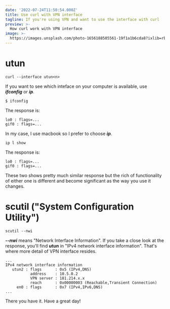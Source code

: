 ```yaml
---
date: '2022-07-24T11:50:54.000Z'
title: Use curl with VPN interface
tagline: If you're using VPN and want to use the interface with curl
preview: >-
  How curl work with VPN interface  
image: >-
  https://images.unsplash.com/photo-1656188505561-19f1a1b6cda8?ixlib=rb-1.2.1&ixid=MnwxMjA3fDB8MHxwaG90by1wYWdlfHx8fGVufDB8fHx8&auto=format&fit=crop&w=1632&q=80
---
```


# utun

```
curl --interface utun<n>
```

If you want to see which inteface on your computer is available, use ***ifconfig*** or ***ip***. 
```
$ ifconfig
```
The response is:
```
lo0 : flags=...
gif0 : flags=...
```

In my case, I use macbook so I prefer to choose ***ip***.
```
ip l show
```
The response is:
```
lo0 : flags=...
gif0 : flags=...
```

These two shows pretty much similar response but the rich of functionality of either one is different and become significant as the way you use it changes.  

# scutil ("System Configuration Utility")

```
scutil --nwi 
```
***--nwi*** means "Network Interface Information". If you take a close look at the response, you'll find ***utun<n>*** in "IPv4 network interface information". That's where more detail of VPN interface resides. 
```
...
IPv4 network interface information
   utun2 : flags      : 0x5 (IPv4,DNS)
           address    : 10.5.0.2
           VPN server : 181.214.x.x
           reach      : 0x00000003 (Reachable,Transient Connection)
     en0 : flags      : 0x7 (IPv4,IPv6,DNS)
...
```

There you have it. Have a great day!